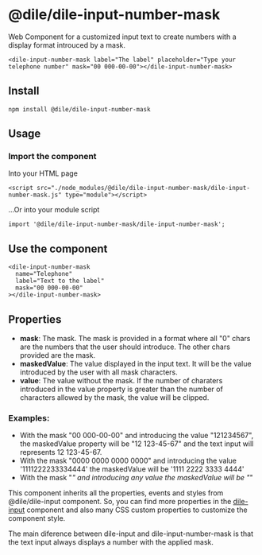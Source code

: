# @dile/dile-input-number-mask

Web Component for a customized input text to create numbers with a display format introuced by a mask.

```
<dile-input-number-mask label="The label" placeholder="Type your telephone number" mask="00 000-00-00"></dile-input-number-mask>
```

## Install

```
npm install @dile/dile-input-number-mask
```

## Usage

### Import the component

Into your HTML page

```
<script src="./node_modules/@dile/dile-input-number-mask/dile-input-number-mask.js" type="module"></script>

```

...Or into your module script

```
import '@dile/dile-input-number-mask/dile-input-number-mask';
```

## Use the component

```
<dile-input-number-mask
  name="Telephone"
  label="Text to the label"
  mask="00 000-00-00"
></dile-input-number-mask>
```

## Properties

- **mask**: The mask. The mask is provided in a format where all "0" chars are the numbers that the user should introduce. The other chars provided are the mask. 
- **maskedValue**: The value displayed in the input text. It will be the value introduced by the user with all mask characters.
- **value**: The value without the mask. If the number of charaters introduced in the value property is greater than the number of characters allowed by the mask, the value will be clipped.

### Examples:

- With the mask "00 000-00-00" and introducing the value "121234567", the maskedValue property will be "12 123-45-67" and the text input will represents 12 123-45-67.
- With the mask "0000 0000 0000 0000" and introducing the value '1111222233334444' the maskedValue will be '1111 2222 3333 4444'
- With the mask "*" and introducing any value the maskedValue will be "*"

This component inherits all the properties, events and styles from @dile/dile-input component. So, you can find more properties in the [dile-input](https://github.com/Polydile/dile-components/tree/master/packages/dile-input) component and also many CSS custom properties to customize the component style.

The main diference between dile-input and dile-input-number-mask is that the text input always displays a number with the applied mask.